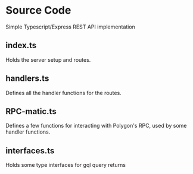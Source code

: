 # Source Code

Simple Typescript/Express REST API implementation

## index.ts

Holds the server setup and routes.

## handlers.ts

Defines all the handler functions for the routes.

## RPC-matic.ts

Defines a few functions for interacting with Polygon's RPC, used by some handler functions.

## interfaces.ts

Holds some type interfaces for gql query returns
